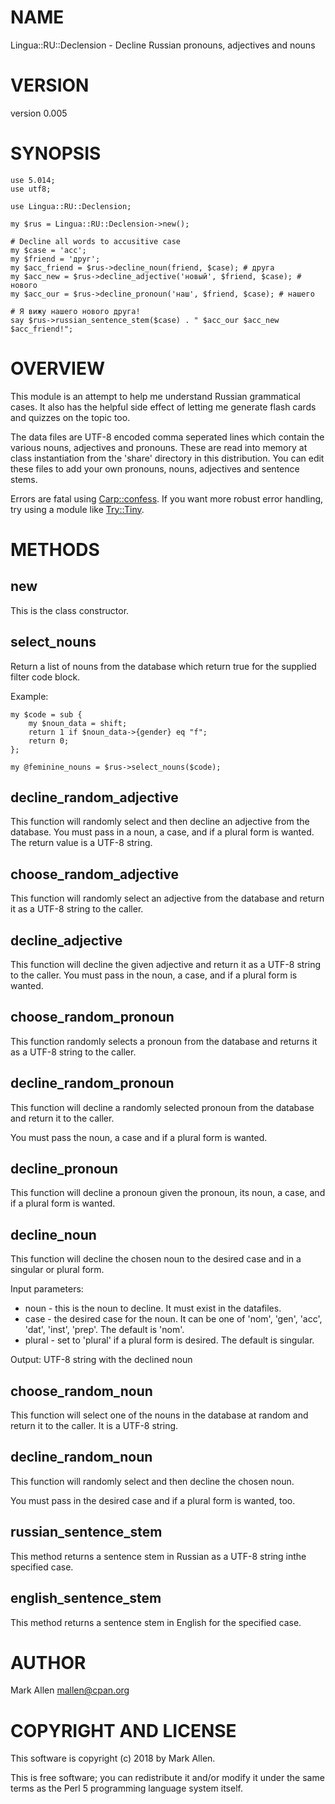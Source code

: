 # NAME

Lingua::RU::Declension - Decline Russian pronouns, adjectives and nouns

# VERSION

version 0.005

# SYNOPSIS

    use 5.014;
    use utf8;

    use Lingua::RU::Declension;

    my $rus = Lingua::RU::Declension->new();

    # Decline all words to accusitive case
    my $case = 'acc';
    my $friend = 'друг';
    my $acc_friend = $rus->decline_noun(friend, $case); # друга
    my $acc_new = $rus->decline_adjective('новый', $friend, $case); # нового
    my $acc_our = $rus->decline_pronoun('наш', $friend, $case); # нашeго

    # Я вижу нашeго нового друга!
    say $rus->russian_sentence_stem($case) . " $acc_our $acc_new $acc_friend!";

# OVERVIEW

This module is an attempt to help me understand Russian
grammatical cases. It also has the helpful side effect
of letting me generate flash cards and quizzes on the
topic too.

The data files are UTF-8 encoded comma seperated lines
which contain the various nouns, adjectives and pronouns.
These are read into memory at class instantiation from the
'share' directory in this distribution. You can edit
these files to add your own pronouns, nouns, adjectives
and sentence stems.

Errors are fatal using [Carp::confess](https://metacpan.org/pod/Carp::confess). If you want more
robust error handling, try using a module like [Try::Tiny](https://metacpan.org/pod/Try::Tiny).

# METHODS

## new

This is the class constructor.

## select\_nouns

Return a list of nouns from the database which return true for the supplied
filter code block.

Example:

    my $code = sub {
        my $noun_data = shift;
        return 1 if $noun_data->{gender} eq "f";
        return 0;
    };

    my @feminine_nouns = $rus->select_nouns($code);

## decline\_random\_adjective

This function will randomly select and then decline an adjective from the database. You
must pass in a noun, a case, and if a plural form is wanted.  The return value is a
UTF-8 string.

## choose\_random\_adjective

This function will randomly select an adjective from the database and return it
as a UTF-8 string to the caller.

## decline\_adjective

This function will decline the given adjective and return it as a UTF-8 string
to the caller. You must pass in the noun, a case, and if a plural form is
wanted.

## choose\_random\_pronoun

This function randomly selects a pronoun from the database and returns it as a
UTF-8 string to the caller.

## decline\_random\_pronoun

This function will decline a randomly selected pronoun from the database and return it to the caller.

You must pass the noun, a case and if a plural form is wanted.

## decline\_pronoun

This function will decline a pronoun given the pronoun, its noun, a case, and
if a plural form is wanted.

## decline\_noun

This function will decline the chosen noun to the
desired case and in a singular or plural form.

Input parameters:

- noun - this is the noun to decline. It must exist in the datafiles.
- case - the desired case for the noun. It can be one of 'nom', 'gen',
'acc', 'dat', 'inst', 'prep'.  The default is 'nom'.
- plural - set to 'plural' if a plural form is desired. The default is
singular.

Output: UTF-8 string with the declined noun

## choose\_random\_noun

This function will select one of the nouns in the database at random and
return it to the caller. It is a UTF-8 string.

## decline\_random\_noun

This function will randomly select and then decline the chosen noun.

You must pass in the desired case and if a plural form is wanted, too.

## russian\_sentence\_stem

This method returns a sentence stem in Russian as a UTF-8
string inthe specified case.

## english\_sentence\_stem

This method returns a sentence stem in English for the
specified case.

# AUTHOR

Mark Allen <mallen@cpan.org>

# COPYRIGHT AND LICENSE

This software is copyright (c) 2018 by Mark Allen.

This is free software; you can redistribute it and/or modify it under
the same terms as the Perl 5 programming language system itself.
